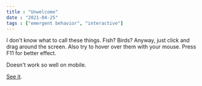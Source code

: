 ```yaml
---
title : "Unwelcome"
date : "2021-04-25"
tags : ["emergent behavior", "interactive"]
---
```


I don't know what to call these things. Fish? Birds? Anyway, just click and drag around the screen. Also try to hover over them with your mouse. <!--more-->Press F11 for better effect.

Doesn't work so well on mobile.

[See it](/codeArtGallery/code/Unwelcome/).